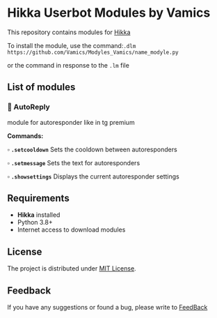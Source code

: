 # Hikka Userbot Modules by Vamics 
This repository contains modules for [Hikka](https://github.com/hikariatama/Hikka) 

To install the module, use the command:`.dlm https://github.com/Vamics/Modyles_Vamics/name_modyle.py` 

or the command in response to the `.lm` file 

## List of modules 
### 📌 AutoReply
module for autoresponder like in tg premium

**Commands:** 

▫️ **`.setcooldown`** Sets the cooldown between autoresponders

▫️ **`.setmessage`** Sets the text for autoresponders

▫️ **`.showsettings`** Displays the current autoresponder settings

## Requirements 
- **Hikka** installed 
- Python 3.8+ 
- Internet access to download modules 

## License 
The project is distributed  under [MIT License](LICENSE). 

## Feedback 
If you have any suggestions or found a bug, please write to [FeedBack](https://t.me/yas_vamicsbot)
